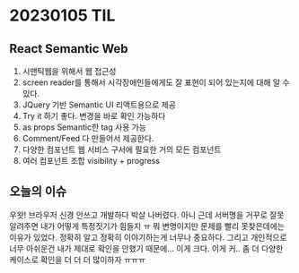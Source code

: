 # 20230105 TIL

## React Semantic Web

1. 시맨틱웹을 위해서 웹 접근성
2. screen reader를 통해서 시각장애인들에게도 잘 표현이 되어 있는지에 대해 알 수 있다.
3.  JQuery 기반 Semantic UI  리액트용으로 제공
4. Try it 하기 좋다. 변경을 바로 확인 가능하다
5. as props Semantic한 tag 사용 가능
6. Comment/Feed 다 만들어서 제공한다.
7. 다양한 컴포넌트 웹 서비스 구서에 필요한 거의 모든 컴포넌트
8. 여러 컴포넌트 조합 visibility + progress

## 오늘의 이슈
우왓! 브라우저 신경 안쓰고 개발하다 박살 나버렸다.
아니 근데 서버명을 거꾸로 잘못 알려주면 내가 어떻게 특정짓기가 힘들지 ㅠ 뭐 변명이지만
문제를 빨리 못찾은데에는 이유가 있었다. 정확히 알고 정확히 이야기하는게 너무나 중요하다. 
그리고 개인적으로 너무 아쉬운건 내가 제대로 확인을 안했기 때문에... 이게 크다. 이게 커..
좀 더 다양한 케이스로 확인을 더 더 더 많이하자 ㅠㅠㅠ
